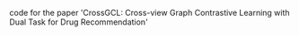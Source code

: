 code for the paper 'CrossGCL: Cross-view Graph Contrastive Learning with Dual Task for Drug Recommendation'
